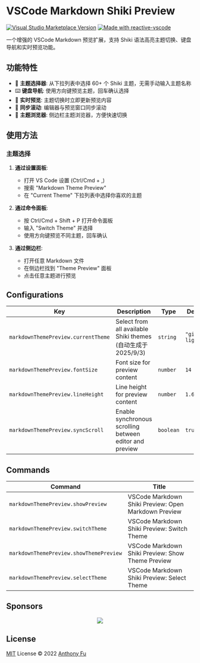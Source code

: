 # VSCode Markdown Shiki Preview

<a href="https://marketplace.visualstudio.com/items?itemName=fxzer.vscode-markdown-shiki-preview" target="__blank"><img src="https://img.shields.io/visual-studio-marketplace/v/fxzer.vscode-markdown-shiki-preview.svg?color=eee&amp;label=VS%20Code%20Marketplace&logo=visual-studio-code" alt="Visual Studio Marketplace Version" /></a>
<a href="https://kermanx.github.io/reactive-vscode/" target="__blank"><img src="https://img.shields.io/badge/made_with-reactive--vscode-%23007ACC?style=flat&labelColor=%23229863"  alt="Made with reactive-vscode" /></a>

一个增强的 VSCode Markdown 预览扩展，支持 Shiki 语法高亮主题切换、键盘导航和实时预览功能。

## 功能特性

- 🎨 **主题选择器**: 从下拉列表中选择 60+ 个 Shiki 主题，无需手动输入主题名称
- ⌨️ **键盘导航**: 使用方向键预览主题，回车确认选择
- 🔄 **实时预览**: 主题切换时立即更新预览内容
- 📝 **同步滚动**: 编辑器与预览窗口同步滚动
- 🎯 **主题浏览器**: 侧边栏主题浏览器，方便快速切换

## 使用方法

### 主题选择

1. **通过设置面板**:
   - 打开 VS Code 设置 (Ctrl/Cmd + ,)
   - 搜索 "Markdown Theme Preview"
   - 在 "Current Theme" 下拉列表中选择你喜欢的主题

2. **通过命令面板**:
   - 按 Ctrl/Cmd + Shift + P 打开命令面板
   - 输入 "Switch Theme" 并选择
   - 使用方向键预览不同主题，回车确认

3. **通过侧边栏**:
   - 打开任意 Markdown 文件
   - 在侧边栏找到 "Theme Preview" 面板
   - 点击任意主题进行预览

## Configurations

<!-- configs -->

| Key                                 | Description                                             | Type      | Default          |
| ----------------------------------- | ------------------------------------------------------- | --------- | ---------------- |
| `markdownThemePreview.currentTheme` | Select from all available Shiki themes (自动生成于 2025/9/3) | `string`  | `"github-light"` |
| `markdownThemePreview.fontSize`     | Font size for preview content                           | `number`  | `14`             |
| `markdownThemePreview.lineHeight`   | Line height for preview content                         | `number`  | `1.6`            |
| `markdownThemePreview.syncScroll`   | Enable synchronous scrolling between editor and preview | `boolean` | `true`           |

<!-- configs -->

## Commands

<!-- commands -->

| Command                                 | Title                                                |
| --------------------------------------- | ---------------------------------------------------- |
| `markdownThemePreview.showPreview`      | VSCode Markdown Shiki Preview: Open Markdown Preview |
| `markdownThemePreview.switchTheme`      | VSCode Markdown Shiki Preview: Switch Theme          |
| `markdownThemePreview.showThemePreview` | VSCode Markdown Shiki Preview: Show Theme Preview    |
| `markdownThemePreview.selectTheme`      | VSCode Markdown Shiki Preview: Select Theme          |

<!-- commands -->

## Sponsors

<p align="center">
  <a href="https://cdn.jsdelivr.net/gh/antfu/static/sponsors.svg">
    <img src='https://cdn.jsdelivr.net/gh/antfu/static/sponsors.png'/>
  </a>
</p>

## License

[MIT](./LICENSE.md) License © 2022 [Anthony Fu](https://github.com/antfu)
